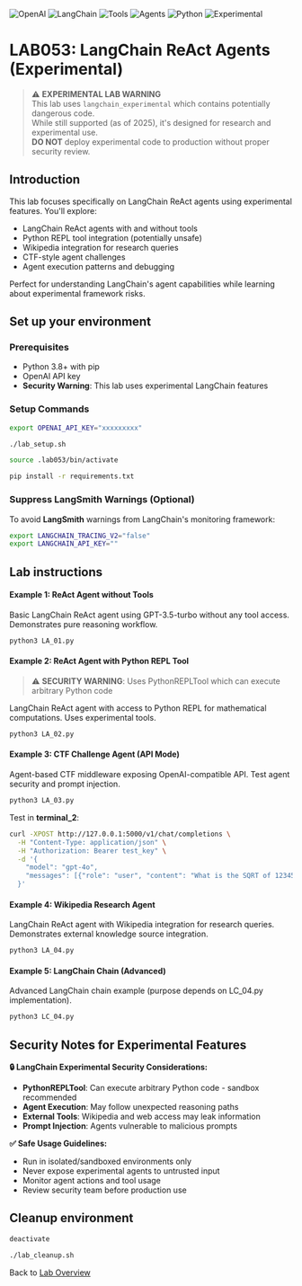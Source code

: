 ![OpenAI](https://img.shields.io/badge/OpenAI-lightblue)
![LangChain](https://img.shields.io/badge/LangChain-lightgrey)
![Tools](https://img.shields.io/badge/Tools-purple)
![Agents](https://img.shields.io/badge/Agents-orange)
![Python](https://img.shields.io/badge/Python-blue)
![Experimental](https://img.shields.io/badge/Experimental-red)

# LAB053: LangChain ReAct Agents (Experimental)

> ⚠️ **EXPERIMENTAL LAB WARNING**  
> This lab uses `langchain_experimental` which contains potentially dangerous code.  
> While still supported (as of 2025), it's designed for research and experimental use.  
> **DO NOT** deploy experimental code to production without proper security review.

## Introduction
This lab focuses specifically on LangChain ReAct agents using experimental features. You'll explore:
- LangChain ReAct agents with and without tools
- Python REPL tool integration (potentially unsafe)
- Wikipedia integration for research queries  
- CTF-style agent challenges
- Agent execution patterns and debugging

Perfect for understanding LangChain's agent capabilities while learning about experimental framework risks.
## Set up your environment
### Prerequisites  
- Python 3.8+ with pip
- OpenAI API key
- **Security Warning**: This lab uses experimental LangChain features

### Setup Commands
```bash
export OPENAI_API_KEY="xxxxxxxxx"
```
```bash
./lab_setup.sh
```
```bash
source .lab053/bin/activate
```
```bash
pip install -r requirements.txt
```

### Suppress LangSmith Warnings (Optional)
To avoid **LangSmith** warnings from LangChain's monitoring framework:
```bash
export LANGCHAIN_TRACING_V2="false"
export LANGCHAIN_API_KEY=""
```

## Lab instructions

#### Example 1: ReAct Agent without Tools
Basic LangChain ReAct agent using GPT-3.5-turbo without any tool access. Demonstrates pure reasoning workflow.
```bash
python3 LA_01.py
```

#### Example 2: ReAct Agent with Python REPL Tool  
> ⚠️ **SECURITY WARNING**: Uses PythonREPLTool which can execute arbitrary Python code

LangChain ReAct agent with access to Python REPL for mathematical computations. Uses experimental tools.
```bash
python3 LA_02.py
```

#### Example 3: CTF Challenge Agent (API Mode)
Agent-based CTF middleware exposing OpenAI-compatible API. Test agent security and prompt injection.
```bash
python3 LA_03.py
```

Test in **terminal_2**:
```bash
curl -XPOST http://127.0.0.1:5000/v1/chat/completions \
  -H "Content-Type: application/json" \
  -H "Authorization: Bearer test_key" \
  -d '{
    "model": "gpt-4o",
    "messages": [{"role": "user", "content": "What is the SQRT of 12345"}]
  }'
```

#### Example 4: Wikipedia Research Agent
LangChain ReAct agent with Wikipedia integration for research queries. Demonstrates external knowledge source integration.
```bash
python3 LA_04.py  
```

#### Example 5: LangChain Chain (Advanced)
Advanced LangChain chain example (purpose depends on LC_04.py implementation).
```bash
python3 LC_04.py
```

## Security Notes for Experimental Features

**🔒 LangChain Experimental Security Considerations:**
- **PythonREPLTool**: Can execute arbitrary Python code - sandbox recommended
- **Agent Execution**: May follow unexpected reasoning paths
- **External Tools**: Wikipedia and web access may leak information
- **Prompt Injection**: Agents vulnerable to malicious prompts

**✅ Safe Usage Guidelines:**
- Run in isolated/sandboxed environments only
- Never expose experimental agents to untrusted input
- Monitor agent actions and tool usage
- Review security team before production use

## Cleanup environment
```bash
deactivate
```
```bash
./lab_cleanup.sh
```

Back to [Lab Overview](https://github.com/kubiosec-agentic/agentic-labs/blob/master/README.md#-lab-overview)
